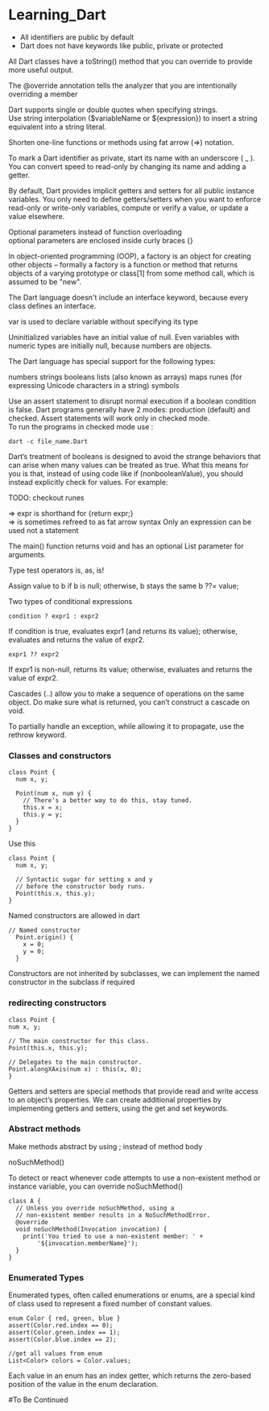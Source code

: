 # Learning_Dart

- All identifiers are public by default   
- Dart does not have keywords like public, private or protected    

 All Dart classes have a toString() method that you can override to provide more useful output.    

 The @override annotation tells the analyzer that you are intentionally overriding a member    

 Dart supports single or double quotes when specifying strings.     
 Use string interpolation ($variableName or ${expression}) to insert a string equivalent into a string literal.    

 Shorten one-line functions or methods using fat arrow (=>) notation.     


 To mark a Dart identifier as private, start its name with an underscore ( _ ). You can convert speed to read-only by changing its name and adding a getter.    

 By default, Dart provides implicit getters and setters for all public instance variables. You only need to define getters/setters when you want to enforce read-only or write-only variables, compute or verify a value, or update a value elsewhere.     


Optional parameters instead of function overloading  
optional parameters are enclosed inside curly braces {}    



  In object-oriented programming (OOP), a factory is an object for creating other objects – formally a factory is a function or method that returns objects of a varying prototype or class[1] from some method call, which is assumed to be "new".   


The Dart language doesn't include an interface keyword, because every class defines an interface.    

var is used to declare variable without specifying its type   

Uninitialized variables have an initial value of null. Even variables with numeric types are initially null, because numbers are objects.   


The Dart language has special support for the following types:

numbers
strings
booleans
lists (also known as arrays)
maps
runes (for expressing Unicode characters in a string)
symbols


Use an assert statement to disrupt normal execution if a boolean condition is false.
Dart programs generally have 2 modes: production (default) and checked. Assert statements will work only in checked mode.   
To run the programs in checked mode use :
```
dart -c file_name.Dart
```     





Dart’s treatment of booleans is designed to avoid the strange behaviors that can arise when many values can be treated as true. What this means for you is that, instead of using code like if (nonbooleanValue), you should instead explicitly check for values. For example:

TODO: checkout runes

=> expr is shorthand for {return expr;}   
=> is sometimes refreed to as fat arrow syntax
Only an expression can be used not a statement   

The main() function returns void and has an optional List<String> parameter for arguments.     


Type test operators
is, as, is!

Assign value to b if b is null; otherwise, b stays the same
b ??= value;    

Two types of conditional expressions
```
condition ? expr1 : expr2
```
If condition is true, evaluates expr1 (and returns its value); otherwise, evaluates and returns the value of expr2.
```
expr1 ?? expr2
```
If expr1 is non-null, returns its value; otherwise, evaluates and returns the value of expr2.     




Cascades (..) allow you to make a sequence of operations on the same object. Do make sure what is returned,  you can’t construct a cascade on void.

To partially handle an exception, while allowing it to propagate, use the rethrow keyword.      


### Classes and constructors
```
class Point {
  num x, y;

  Point(num x, num y) {
    // There's a better way to do this, stay tuned.
    this.x = x;
    this.y = y;
  }
}
```

Use this
```
class Point {
  num x, y;

  // Syntactic sugar for setting x and y
  // before the constructor body runs.
  Point(this.x, this.y);
}
```

Named constructors are allowed in dart
```
// Named constructor
  Point.origin() {
    x = 0;
    y = 0;
  }
  ```

  Constructors are not inherited by subclasses, we can implement the named constructor in the subclass if required    

  ### redirecting constructors
  ```
  class Point {
  num x, y;

  // The main constructor for this class.
  Point(this.x, this.y);

  // Delegates to the main constructor.
  Point.alongXAxis(num x) : this(x, 0);
}
```


Getters and setters are special methods that provide read and write access to an object’s properties. We can create additional properties by implementing getters and setters, using the get and set keywords.    


### Abstract methods
Make methods abstract by using ; instead of method body



noSuchMethod()

To detect or react whenever code attempts to use a non-existent method or instance variable, you can override noSuchMethod()
```
class A {
  // Unless you override noSuchMethod, using a
  // non-existent member results in a NoSuchMethodError.
  @override
  void noSuchMethod(Invocation invocation) {
    print('You tried to use a non-existent member: ' +
        '${invocation.memberName}');
  }
}
```


### Enumerated Types
Enumerated types, often called enumerations or enums, are a special kind of class used to represent a fixed number of constant values.

```
enum Color { red, green, blue }
assert(Color.red.index == 0);
assert(Color.green.index == 1);
assert(Color.blue.index == 2);

//get all values from enum
List<Color> colors = Color.values;

```
Each value in an enum has an index getter, which returns the zero-based position of the value in the enum declaration.

#To Be Continued
